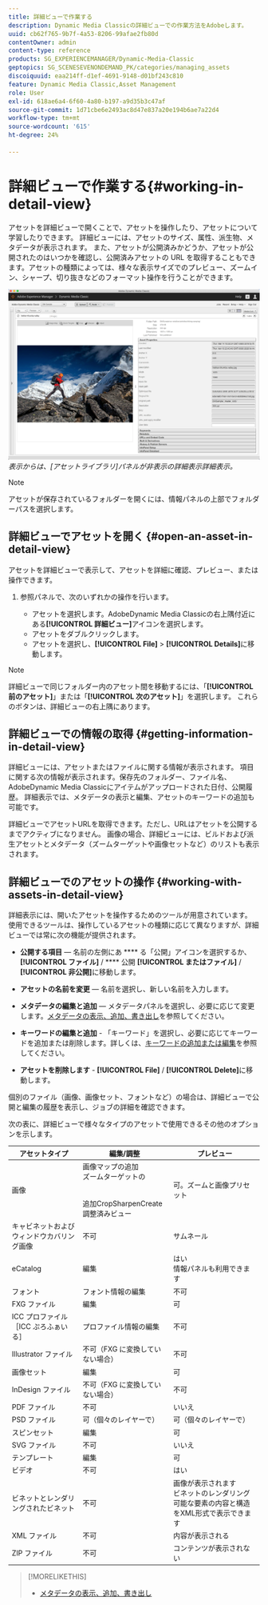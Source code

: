 ```yaml
---
title: 詳細ビューで作業する
description: Dynamic Media Classicの詳細ビューでの作業方法をAdobeします。
uuid: cb62f765-9b7f-4a53-8206-99afae2fb80d
contentOwner: admin
content-type: reference
products: SG_EXPERIENCEMANAGER/Dynamic-Media-Classic
geptopics: SG_SCENESEVENONDEMAND_PK/categories/managing_assets
discoiquuid: eaa214ff-d1ef-4691-9148-d01bf243c810
feature: Dynamic Media Classic,Asset Management
role: User
exl-id: 618ae6a4-6f60-4a80-b197-a9d35b3c47af
source-git-commit: 1d71cbe6e2493ac8d47e837a20e194b6ae7a22d4
workflow-type: tm+mt
source-wordcount: '615'
ht-degree: 24%

---
```


# 詳細ビューで作業する{#working-in-detail-view}

アセットを詳細ビューで開くことで、アセットを操作したり、アセットについて学習したりできます。 詳細ビューには、アセットのサイズ、属性、派生物、メタデータが表示されます。 また、アセットが公開済みかどうか、アセットが公開されたのはいつかを確認し、公開済みアセットの URL を取得することもできます。アセットの種類によっては、様々な表示サイズでのプレビュー、ズームイン、シャープ、切り抜きなどのフォーマット操作を行うことができます。

<!-- 

Comment Type: remark
Last Modified By: Rick Brough (rbrough@adobe.com)
Last Modified Date: 2018-06-14T13:52:46.623-0400

<p>as_detail_view_popup.png found in Downloads on local in folder "scene7-images"</p>

 -->

![左側の](/help/assets/image_0.img.png)
*表示からは、[アセットライブラリ]パネルが非表示の詳細表示詳細表示。*

>[!NOTE]
>
>アセットが保存されているフォルダーを開くには、情報パネルの上部でフォルダーパスを選択します。

## 詳細ビューでアセットを開く {#open-an-asset-in-detail-view}

アセットを詳細ビューで表示して、アセットを詳細に確認、プレビュー、または操作できます。

1. 参照パネルで、次のいずれかの操作を行います。

   * アセットを選択します。AdobeDynamic Media Classicの右上隅付近にある&#x200B;**[!UICONTROL 詳細ビュー]**&#x200B;アイコンを選択します。
   * アセットをダブルクリックします。
   * アセットを選択し、**[!UICONTROL File]** > **[!UICONTROL Details]**&#x200B;に移動します。

>[!NOTE]
>
>詳細ビューで同じフォルダー内のアセット間を移動するには、「**[!UICONTROL 前のアセット]**」または「**[!UICONTROL 次のアセット]**」を選択します。 これらのボタンは、詳細ビューの右上隅にあります。

## 詳細ビューでの情報の取得 {#getting-information-in-detail-view}

詳細ビューには、アセットまたはファイルに関する情報が表示されます。 項目に関する次の情報が表示されます。保存先のフォルダー、ファイル名、AdobeDynamic Media Classicにアイテムがアップロードされた日付、公開履歴。 詳細表示では、メタデータの表示と編集、アセットのキーワードの追加も可能です。

詳細ビューでアセットURLを取得できます。ただし、URLはアセットを公開するまでアクティブになりません。 画像の場合、詳細ビューには、ビルドおよび派生アセットとメタデータ（ズームターゲットや画像セットなど）のリストも表示されます。

## 詳細ビューでのアセットの操作 {#working-with-assets-in-detail-view}

詳細表示には、開いたアセットを操作するためのツールが用意されています。 使用できるツールは、操作しているアセットの種類に応じて異なりますが、詳細ビューでは常に次の機能が提供されます。

* **公開する項目**  — 名前の左側にあ **** る「公開」アイコンを選択するか、 **[!UICONTROL ファイル]** / **** 公開 **[!UICONTROL またはファイル]** / **[!UICONTROL 非公開]**&#x200B;に移動します。

* **アセットの名前を変更**  — 名前を選択し、新しい名前を入力します。

* **メタデータの編集と追加**  — メタデータパネルを選択し、必要に応じて変更します。[メタデータの表示、追加、書き出し](/help/viewing-adding-exporting-metadata.md)を参照してください。

* **キーワードの編集と追加**  - 「キーワード」を選択し、必要に応じてキーワードを追加または削除します。詳しくは、[キーワードの追加または編集](/help/viewing-adding-exporting-metadata.md)を参照してください。

* **アセットを削除します**  -  **[!UICONTROL File]** / **[!UICONTROL Delete]**&#x200B;に移動します。

個別のファイル（画像、画像セット、フォントなど）の場合は、詳細ビューで公開と編集の履歴を表示し、ジョブの詳細を確認できます。

次の表に、詳細ビューで様々なタイプのアセットで使用できるその他のオプションを示します。

| アセットタイプ | 編集/調整 | プレビュー |
| --- | --- | --- |
| 画像 | 画像マップの追加<br>ズームターゲットの<br><br><br>追加CropSharpenCreate調整済みビュー | 可。ズームと画像プリセット |
| キャビネットおよびウィンドウカバリング画像 | 不可 | サムネール |
| eCatalog | 編集 | はい<br>情報パネルも利用できます |
| フォント | フォント情報の編集 | 不可 |
| FXG ファイル | 編集 | 可 |
| ICC プロファイル［ICC ぷろふぁいる］ | プロファイル情報の編集 | 不可 |
| Illustrator ファイル | 不可（FXG に変換していない場合） | 不可 |
| 画像セット | 編集 | 可 |
| InDesign ファイル | 不可（FXG に変換していない場合） | 不可 |
| PDF ファイル | 不可 | いいえ |
| PSD ファイル | 可（個々のレイヤーで） | 可（個々のレイヤーで） |
| スピンセット | 編集 | 可 |
| SVG ファイル | 不可 | いいえ |
| テンプレート | 編集 | 可 |
| ビデオ | 不可 | はい |
| ビネットとレンダリングされたビネット | 不可 | 画像が表示されます<br>ビネットのレンダリング可能な要素の内容と構造をXML形式で表示できます |
| XML ファイル | 不可 | 内容が表示される |
| ZIP ファイル | 不可 | コンテンツが表示されない |

>[!MORELIKETHIS]
>
>* [メタデータの表示、追加、書き出し](viewing-adding-exporting-metadata.md#viewing_adding_and_exporting_metadata)

